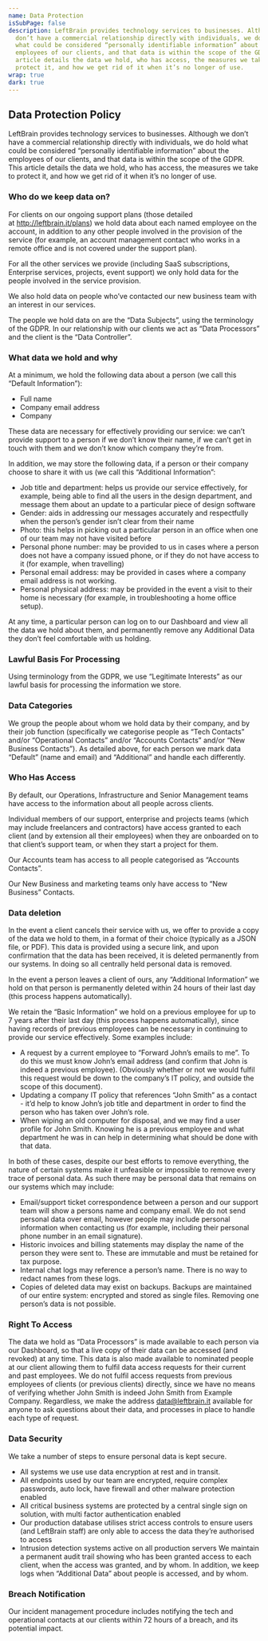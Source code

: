 ```yaml
---
name: Data Protection
isSubPage: false
description: LeftBrain provides technology services to businesses. Although we
  don’t have a commercial relationship directly with individuals, we do hold
  what could be considered “personally identifiable information” about the
  employees of our clients, and that data is within the scope of the GDPR. This
  article details the data we hold, who has access, the measures we take to
  protect it, and how we get rid of it when it’s no longer of use.
wrap: true
dark: true
---
```

## Data Protection Policy

LeftBrain provides technology services to businesses. Although we don’t have a commercial relationship directly with individuals, we do hold what could be considered “personally identifiable information” about the employees of our clients, and that data is within the scope of the GDPR. This article details the data we hold, who has access, the measures we take to protect it, and how we get rid of it when it’s no longer of use.

### Who do we keep data on?

For clients on our ongoing support plans (those detailed at <http://leftbrain.it/plans>) we hold data about each named employee on the account, in addition to any other people involved in the provision of the service (for example, an account management contact who works in a remote office and is not covered under the support plan).

For all the other services we provide (including SaaS subscriptions, Enterprise services, projects, event support) we only hold data for the people involved in the service provision.

We also hold data on people who’ve contacted our new business team with an interest in our services.

The people we hold data on are the “Data Subjects”, using the terminology of the GDPR. In our relationship with our clients we act as “Data Processors” and the client is the “Data Controller”.

### What data we hold and why

At a minimum, we hold the following data about a person (we call this “Default Information”):

* Full name
* Company email address
* Company

These data are necessary for effectively providing our service: we can’t provide support to a person if we don’t know their name, if we can’t get in touch with them and we don’t know which company they’re from.

In addition, we may store the following data, if a person or their company choose to share it with us (we call this “Additional Information”:

* Job title and department: helps us provide our service effectively, for example, being able to find all the users in the design department, and message them about an update to a particular piece of design software
* Gender: aids in addressing our messages accurately and respectfully when the person’s gender isn’t clear from their name
* Photo: this helps in picking out a particular person in an office when one of our team may not have visited before
* Personal phone number: may be provided to us in cases where a person does not have a company issued phone, or if they do not have access to it (for example, when travelling)
* Personal email address: may be provided in cases where a company email address is not working.
* Personal physical address: may be provided in the event a visit to their home is necessary (for example, in troubleshooting a home office setup).

At any time, a particular person can log on to our Dashboard and view all the data we hold about them, and permanently remove any Additional Data they don’t feel comfortable with us holding.

### Lawful Basis For Processing

Using terminology from the GDPR, we use “Legitimate Interests” as our lawful basis for processing the information we store.

### Data Categories

We group the people about whom we hold data by their company, and by their job function (specifically we categorise people as “Tech Contacts” and/or “Operational Contacts” and/or “Accounts Contacts” and/or “New Business Contacts”). As detailed above, for each person we mark data “Default” (name and email) and “Additional” and handle each differently.

### Who Has Access

By default, our Operations, Infrastructure and Senior Management teams have access to the information about all people across clients.

Individual members of our support, enterprise and projects teams (which may include freelancers and contractors) have access granted to each client (and by extension all their employees) when they are onboarded on to that client’s support team, or when they start a project for them.

Our Accounts team has access to all people categorised as “Accounts Contacts”.

Our New Business and marketing teams only have access to “New Business” Contacts.

### Data deletion

In the event a client cancels their service with us, we offer to provide a copy of the data we hold to them, in a format of their choice (typically as a JSON file, or PDF). This data is provided using a secure link, and upon confirmation that the data has been received, it is deleted permanently from our systems. In doing so all centrally held personal data is removed.

In the event a person leaves a client of ours, any “Additional Information” we hold on that person is permanently deleted within 24 hours of their last day (this process happens automatically).

We retain the “Basic Information” we hold on a previous employee for up to 7 years after their last day (this process happens automatically), since having records of previous employees can be necessary in continuing to provide our service effectively. Some examples include:

* A request by a current employee to “Forward John’s emails to me”. To do this we must know John’s email address (and confirm that John is indeed a previous employee). (Obviously whether or not we would fulfil this request would be down to the company’s IT policy, and outside the scope of this document).
* Updating a company IT policy that references “John Smith” as a contact - it’d help to know John’s job title and department in order to find the person who has taken over John’s role.
* When wiping an old computer for disposal, and we may find a user profile for John Smith. Knowing he is a previous employee and what department he was in can help in determining what should be done with that data.

In both of these cases, despite our best efforts to remove everything, the nature of certain systems make it unfeasible or impossible to remove every trace of personal data. As such there may be personal data that remains on our systems which may include:

* Email/support ticket correspondence between a person and our support team will show a persons name and company email. We do not send personal data over email, however people may include personal information when contacting us (for example, including their personal phone number in an email signature).
* Historic invoices and billing statements may display the name of the person they were sent to. These are immutable and must be retained for tax purpose.
* Internal chat logs may reference a person’s name. There is no way to redact names from these logs.
* Copies of deleted data may exist on backups. Backups are maintained of our entire system: encrypted and stored as single files. Removing one person’s data is not possible.

### Right To Access

The data we hold as “Data Processors” is made available to each person via our Dashboard, so that a live copy of their data can be accessed (and revoked) at any time. This data is also made available to nominated people at our client allowing them to fulfil data access requests for their current and past employees. We do not fulfil access requests from previous employees of clients (or previous clients) directly, since we have no means of verifying whether John Smith is indeed John Smith from Example Company. Regardless, we make the address [data@leftbrain.it](mailto:data@leftbrain.it) available for anyone to ask questions about their data, and processes in place to handle each type of request.

### Data Security

We take a number of steps to ensure personal data is kept secure.

* All systems we use use data encryption at rest and in transit.
* All endpoints used by our team are encrypted, require complex passwords, auto lock, have firewall and other malware protection enabled
* All critical business systems are protected by a central single sign on solution, with multi factor authentication enabled
* Our production database utilises strict access controls to ensure users (and LeftBrain staff) are only able to access the data they’re authorised to access
* Intrusion detection systems active on all production servers We maintain a permanent audit trail showing who has been granted access to each client, when the access was granted, and by whom. In addition, we keep logs when “Additional Data” about people is accessed, and by whom.

### Breach Notification

Our incident management procedure includes notifying the tech and operational contacts at our clients within 72 hours of a breach, and its potential impact.
